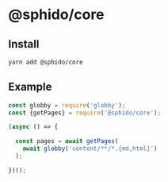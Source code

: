 # @sphido/core

## Install

```bash
yarn add @sphido/core
```

## Example

```js
const globby = require('globby');
const {getPages} = require('@sphido/core');

(async () => {

  const pages = await getPages(
    await globby('content/**/*.{md,html}')
  );

})();
```